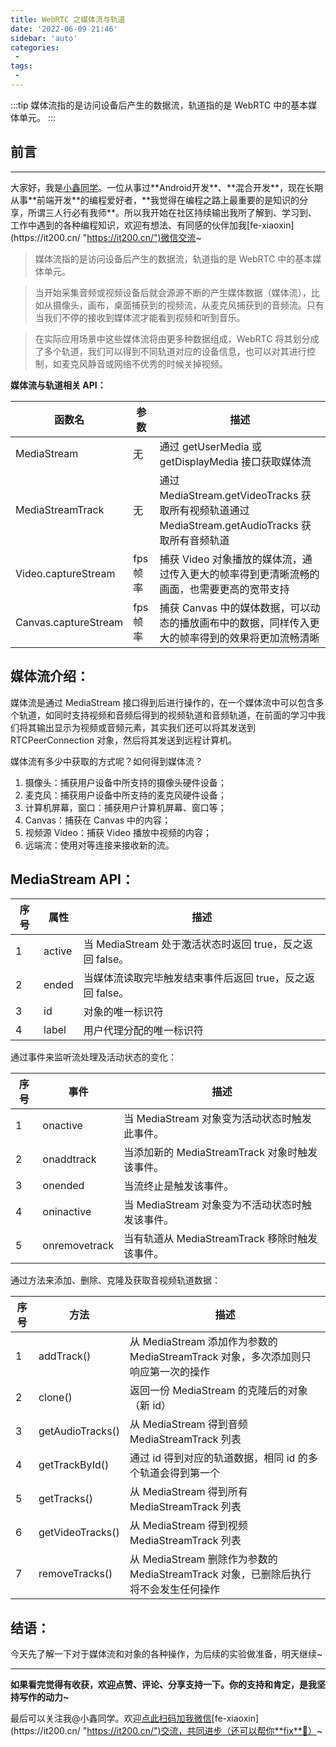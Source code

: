 ```yaml
---
title: WebRTC 之媒体流与轨道
date: '2022-06-09 21:46'
sidebar: 'auto'
categories:
 - 
tags:
 - 
---
```


:::tip
媒体流指的是访问设备后产生的数据流，轨道指的是 WebRTC 中的基本媒体单元。
:::

<!-- more -->

## 前言
------

大家好，我是[小鑫同学](https://it200.cn/ "https://it200.cn/")。一位从事过**Android开发**、**混合开发**，现在长期从事**前端开发**的编程爱好者，**我觉得在编程之路上最重要的是知识的分享，所谓三人行必有我师**。所以我开始在社区持续输出我所了解到、学习到、工作中遇到的各种编程知识，欢迎有想法、有同感的伙伴加我[fe-xiaoxin](https://it200.cn/ "https://it200.cn/")微信交流~

> 媒体流指的是访问设备后产生的数据流，轨道指的是 WebRTC 中的基本媒体单元。


> 当开始采集音频或视频设备后就会源源不断的产生媒体数据（媒体流），比如从摄像头，画布，桌面捕获到的视频流，从麦克风捕获到的音频流。只有当我们不停的接收到媒体流才能看到视频和听到音乐。
> 


> 在实际应用场景中这些媒体流将由更多种数据组成，WebRTC 将其划分成了多个轨道，我们可以得到不同轨道对应的设备信息，也可以对其进行控制，如麦克风静音或网络不优秀的时候关掉视频。


**媒体流与轨道相关 API：**

| 函数名                  | 参数     | 描述                                                                           |
| -------------------- | ------ | ---------------------------------------------------------------------------- |
| MediaStream          | 无      | 通过 getUserMedia 或 getDisplayMedia 接口获取媒体流                                    |
| MediaStreamTrack     | 无      | 通过 MediaStream.getVideoTracks 获取所有视频轨道通过 MediaStream.getAudioTracks 获取所有音频轨道 |
| Video.captureStream  | fps 帧率 | 捕获 Video 对象播放的媒体流，通过传入更大的帧率得到更清晰流畅的画面，也需要更高的宽带支持                             |
| Canvas.captureStream | fps 帧率 | 捕获 Canvas 中的媒体数据，可以动态的播放画布中的数据，同样传入更大的帧率得到的效果将更加流畅清晰                         |

## 媒体流介绍：

媒体流是通过 MediaStream 接口得到后进行操作的，在一个媒体流中可以包含多个轨道，如同时支持视频和音频后得到的视频轨道和音频轨道，在前面的学习中我们将其输出显示为视频或音频元素，其实我们还可以将其发送到 RTCPeerConnection 对象，然后将其发送到远程计算机。

媒体流有多少中获取的方式呢？如何得到媒体流？

1.  摄像头：捕获用户设备中所支持的摄像头硬件设备；
1.  麦克风：捕获用户设备中所支持的麦克风硬件设备；
1.  计算机屏幕，窗口：捕获用户计算机屏幕、窗口等；
1.  Canvas：捕获在 Canvas 中的内容；
1.  视频源 Video：捕获 Video 播放中视频的内容；
1.  远端流：使用对等连接来接收新的流。

## MediaStream API：

| **序号** | **属性** | **描述**                                   |
| ------ | ------ | ---------------------------------------- |
| 1      | active | 当 MediaStream 处于激活状态时返回 true，反之返回 false。 |
| 2      | ended  | 当媒体流读取完毕触发结束事件后返回 true，反之返回 false。       |
| 3      | id     | 对象的唯一标识符                                 |
| 4      | label  | 用户代理分配的唯一标识符                             |

通过事件来监听流处理及活动状态的变化：

| **序号** | **事件**        | **描述**                           |
| ------ | ------------- | -------------------------------- |
| 1      | onactive      | 当 MediaStream 对象变为活动状态时触发此事件。    |
| 2      | onaddtrack    | 当添加新的 MediaStreamTrack 对象时触发该事件。 |
| 3      | onended       | 当流终止是触发该事件。                      |
| 4      | oninactive    | 当 MediaStream 对象变为不活动状态时触发该事件。   |
| 5      | onremovetrack | 当有轨道从 MediaStreamTrack 移除时触发该事件。 |

通过方法来添加、删除、克隆及获取音视频轨道数据：

| **序号** | **方法**           | **描述**                                                    |
| ------ | ---------------- | --------------------------------------------------------- |
| 1      | addTrack()       | 从 MediaStream 添加作为参数的 MediaStreamTrack 对象，多次添加则只响应第一次的操作  |
| 2      | clone()          | 返回一份 MediaStream 的克隆后的对象（新 id）                            |
| 3      | getAudioTracks() | 从 MediaStream 得到音频 MediaStreamTrack 列表                    |
| 4      | getTrackById()   | 通过 id 得到对应的轨道数据，相同 id 的多个轨道会得到第一个                         |
| 5      | getTracks()      | 从 MediaStream 得到所有 MediaStreamTrack 列表                    |
| 6      | getVideoTracks() | 从 MediaStream 得到视频 MediaStreamTrack 列表                    |
| 7      | removeTracks()   | 从 MediaStream 删除作为参数的 MediaStreamTrack 对象，已删除后执行将不会发生任何操作 |

## 结语：

今天先了解一下对于媒体流和对象的各种操作，为后续的实验做准备，明天继续~

* * *

**如果看完觉得有收获，欢迎点赞、评论、分享支持一下。你的支持和肯定，是我坚持写作的动力~**

最后可以关注我@小鑫同学。欢迎[点此扫码加我微信](https://it200.cn/ "https://it200.cn/")[fe-xiaoxin](https://it200.cn/ "https://it200.cn/")交流，共同进步（还可以帮你**fix**🐛）~